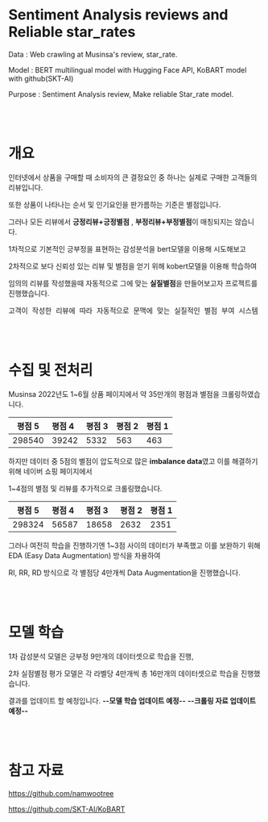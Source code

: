 # Sentiment Analysis reviews and Reliable star_rates

Data : Web crawling at Musinsa's review, star_rate.

Model : BERT multilingual model with Hugging Face API, KoBART model with github(SKT-AI)

Purpose : Sentiment Analysis review, Make reliable Star_rate model.

<br><br>



# 개요

인터넷에서 상품을 구매할 때 소비자의 큰 결정요인 중 하나는 실제로 구매한 고객들의 리뷰입니다.

또한 상품이 나타나는 순서 및 인기요인을 판가름하는 기준은 별점입니다.

그러나 모든 리뷰에서 **긍정리뷰+긍정별점** , **부정리뷰+부정별점**이 매칭되지는 않습니다.

1차적으로 기본적인 긍부정을 표현하는 감성분석을 bert모델을 이용해 시도해보고

2차적으로 보다 신뢰성 있는 리뷰 및 별점을 얻기 위해 kobert모델을 이용해 학습하여

임의의 리뷰를 작성했을때 자동적으로 그에 맞는 **실질별점**을 만들어보고자 프로젝트를 진행했습니다.

<pre>
고객이 작성한 리뷰에 따라 자동적으로 문맥에 맞는 실질적인 별점 부여 시스템 구축..
</pre>

<br><br>

# 수집 및 전처리

Musinsa 2022년도 1~6월 상품 페이지에서 약 35만개의 평점과 별점을 크롤링하였습니다.

|평점 5|평점 4|평점 3|평점 2|평점 1|
|---|:---|:---|:---|:---|
|298540|39242|5332|563|463|


하지만 데이터 중 5점의 별점이 압도적으로 많은 **imbalance data**였고 이를 해결하기 위해 네이버 쇼핑 페이지에서

1~4점의 별점 및 리뷰를 추가적으로 크롤링했습니다.


|평점 5|평점 4|평점 3|평점 2|평점 1|
|---|:---|:---|:---|:---|
|298324|56587|18658|2632|2351|

그러나 여전히 학습을 진행하기엔 1~3점 사이의 데이터가 부족했고 이를 보완하기 위해 EDA (Easy Data Augmentation) 방식을 차용하여

RI, RR, RD 방식으로 각 별점당 4만개씩 Data Augmentation을 진행했습니다.

<br><br>

# 모델 학습

1차 감성분석 모델은 긍부정 9만개의 데이터셋으로 학습을 진행,

2차 실점별점 평가 모델은 각 라벨당 4만개씩 총 16만개의 데이터셋으로 학습을 진행했습니다.

결과를 업데이트 할 예정입니다.
**--모델 학습 업데이트 예정--**
**--크롤링 자료  업데이트 예정--**



<br><br>


# 참고 자료

https://github.com/namwootree

https://github.com/SKT-AI/KoBART    





